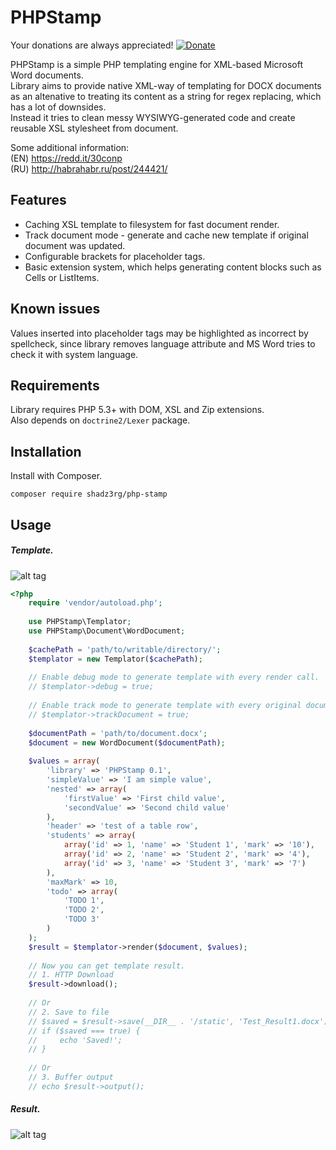 PHPStamp
=========
Your donations are always appreciated!
[![Donate](https://img.shields.io/badge/Donate-PayPal-green.svg)](https://www.paypal.com/cgi-bin/webscr?cmd=_donations&business=6L3DRXVG67Z2N&currency_code=EUR&amount=2&source=url)  

PHPStamp is a simple PHP templating engine for XML-based Microsoft Word documents.  
Library aims to provide native XML-way of templating for DOCX documents as an altenative to treating its content as a string for regex replacing, which has a lot of downsides.  
Instead it tries to clean messy WYSIWYG-generated code and create reusable XSL stylesheet from document.  

Some additional information:  
(EN) https://redd.it/30conp  
(RU) http://habrahabr.ru/post/244421/  
 
Features
----
  - Caching XSL template to filesystem for fast document render.
  - Track document mode - generate and cache new template if original document was updated.
  - Configurable brackets for placeholder tags.
  - Basic extension system, which helps generating content blocks such as Cells or ListItems.

Known issues
----
Values inserted into placeholder tags may be highlighted as incorrect by spellcheck, since library removes language attribute and MS Word tries to check it with system language.

Requirements
----
Library requires PHP 5.3+ with DOM, XSL and Zip extensions.  
Also depends on ```doctrine2/Lexer``` package.

Installation
----
Install with Composer.

`composer require shadz3rg/php-stamp`

Usage
----

##### Template.  

![alt tag](https://habrastorage.org/files/0bf/dbf/f89/0bfdbff896ba45e1ac966c54abd050aa.png)  
```php
<?php
    require 'vendor/autoload.php';
    
    use PHPStamp\Templator;
    use PHPStamp\Document\WordDocument;
    
    $cachePath = 'path/to/writable/directory/';
    $templator = new Templator($cachePath);
    
    // Enable debug mode to generate template with every render call.
    // $templator->debug = true;
    
    // Enable track mode to generate template with every original document change.
    // $templator->trackDocument = true;
    
    $documentPath = 'path/to/document.docx';
    $document = new WordDocument($documentPath);
    
    $values = array(
        'library' => 'PHPStamp 0.1',
        'simpleValue' => 'I am simple value',
        'nested' => array(
            'firstValue' => 'First child value',
            'secondValue' => 'Second child value'
        ),
        'header' => 'test of a table row',
        'students' => array(
            array('id' => 1, 'name' => 'Student 1', 'mark' => '10'),
            array('id' => 2, 'name' => 'Student 2', 'mark' => '4'),
            array('id' => 3, 'name' => 'Student 3', 'mark' => '7')
        ),
        'maxMark' => 10,
        'todo' => array(
            'TODO 1',
            'TODO 2',
            'TODO 3'
        )
    );
    $result = $templator->render($document, $values);
    
    // Now you can get template result.
    // 1. HTTP Download
    $result->download();
    
    // Or
    // 2. Save to file
    // $saved = $result->save(__DIR__ . '/static', 'Test_Result1.docx');
    // if ($saved === true) {
    //     echo 'Saved!';
    // }
    
    // Or
    // 3. Buffer output
    // echo $result->output();
```

##### Result.  

![alt tag](https://habrastorage.org/files/290/6aa/6e6/2906aa6e6cba4fa08655b1f58463a4d8.png)
